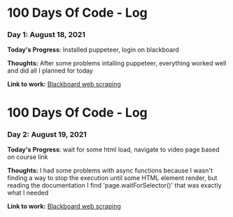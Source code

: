 # 100 Days Of Code - Log

### Day 1: August 18, 2021

**Today's Progress**: Installed puppeteer, login on blackboard

**Thoughts:** After some problems intalling puppeteer, everything worked well and did all I planned for today

**Link to work:** [Blackboard web scraping](https://github.com/oAddson/blackboard-web-scraping)

# 100 Days Of Code - Log

### Day 2: August 19, 2021

**Today's Progress**: wait for some html load, navigate to video page based on course link

**Thoughts:** I had some problems with async functions because I wasn't finding a way to stop the execution until some HTML element render, but reading the documentation I find 'page.waitForSelector()' that was exactly what I needed

**Link to work:** [Blackboard web scraping](https://github.com/oAddson/blackboard-web-scraping)